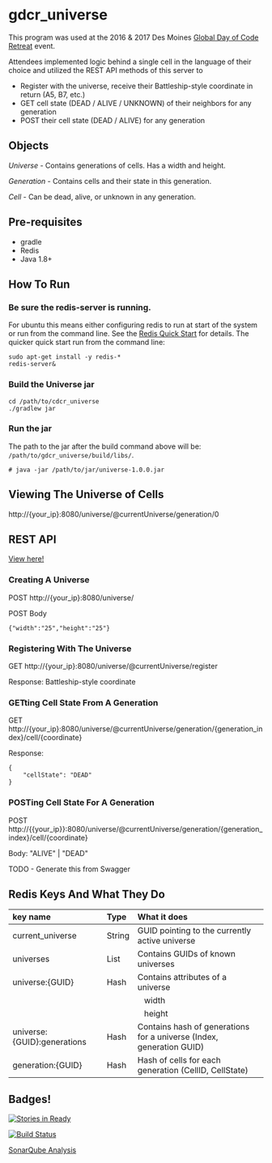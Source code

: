 # gdcr_universe
This program was used at the 2016 & 2017 Des Moines [Global Day of Code Retreat](http://coderetreat.org/) event.


Attendees implemented logic behind a single cell in the language of their choice and utilized the REST API methods of this server to

* Register with the universe, receive their Battleship-style coordinate in return (A5, B7, etc.)
* GET cell state (DEAD / ALIVE / UNKNOWN) of their neighbors for any generation
* POST their cell state (DEAD / ALIVE) for any generation

## Objects
*Universe* - Contains generations of cells.  Has a width and height.

*Generation* - Contains cells and their state in this generation.

*Cell* - Can be dead, alive, or unknown in any generation.

## Pre-requisites
* gradle
* Redis
* Java 1.8+

## How To Run
### Be sure the redis-server is running.
For ubuntu this means either configuring redis to run at start of the system or run from the command line. See the [Redis Quick Start](https://redis.io/topics/quickstart) for details. The quicker quick start run from the command line:

```shell
sudo apt-get install -y redis-*
redis-server&
```

### Build the Universe jar
```shell
cd /path/to/cdcr_universe
./gradlew jar
```

### Run the jar
The path to the jar after the build command above will be: `/path/to/gdcr_universe/build/libs/`.

```
# java -jar /path/to/jar/universe-1.0.0.jar
```

## Viewing The Universe of Cells
http://{your_ip}:8080/universe/@currentUniverse/generation/0


## REST API

[View here!](https://gdcr-universe.herokuapp.com/swagger-ui.html)
### Creating A Universe

POST http://{your_ip}:8080/universe/

POST Body
```
{"width":"25","height":"25"}
```

### Registering With The Universe

GET http://{your_ip}:8080/universe/@currentUniverse/register

Response: Battleship-style coordinate

### GETting Cell State From A Generation

GET http://{your_ip}:8080/universe/@currentUniverse/generation/{generation_index}/cell/{coordinate}

Response: 
```
{
    "cellState": "DEAD"
}
```

### POSTing Cell State For A Generation

POST http://{{your_ip}}:8080/universe/@currentUniverse/generation/{generation_index}/cell/{coordinate}

Body: "ALIVE" | "DEAD"

TODO - Generate this from Swagger

## Redis Keys And What They Do

| key name | Type | What it does |
|:----------|:------|:--------------|
| current_universe | String | GUID pointing to the currently active universe |
|universes | List | Contains GUIDs of known universes |
|universe:{GUID} | Hash | Contains attributes of a universe |
| | | &nbsp;&nbsp;&nbsp;width |
| | | &nbsp;&nbsp;&nbsp;height |
| universe:{GUID}:generations | Hash | Contains hash of generations for a universe (Index, generation GUID) |
| generation:{GUID} | Hash | Hash of cells for each generation (CellID, CellState) |


## Badges!

[![Stories in Ready](https://badge.waffle.io/n8dgr8/gdcr_universe.png?label=ready&title=Ready)](https://waffle.io/n8dgr8/gdcr_universe)

[![Build Status](https://drone.io/github.com/n8dgr8/gdcr_universe/status.png)](https://drone.io/github.com/n8dgr8/gdcr_universe/latest)

[SonarQube Analysis](https://sonarcloud.io/dashboard?id=gdcr_universe)

